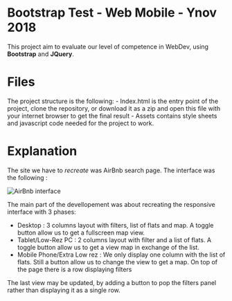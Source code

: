 # Bootstrap Test - Web Mobile - Ynov 2018

This project aim to evaluate our level of competence in WebDev, using **Bootstrap** and **JQuery**.

# Files
The project structure is the following:
	- Index.html is the entry point of the project, clone the repository, or download it as a zip and open this file with your internet browser to get the final result
	- Assets contains style sheets and javascript code needed for the project to work.

# Explanation

The site we have to *recreate* was AirBnb search page. The interface was the following :

![AirBnb interface](https://i.imgur.com/90qUseg.png)

The main part of the devellopement was about recreating the responsive interface with 3 phases:

 - Desktop : 3 columns layout with filters, list of flats and map. A toggle button allow us to get a fullscreen map view.
 -  Tablet/Low-Rez PC : 2 columns layout with filter and a list of flats. A toggle button allow us to get a view map in exchange of the list.
 - Mobile Phone/Extra Low rez : We only display one column with the list of flats. Still a button allow us to change the view to get a map. On top of the page there is a row displaying filters

The last view may be updated, by adding a button to pop the filters panel rather than displaying it as a single row.



